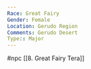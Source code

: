 ```yaml
---
Race: Great Fairy
Gender: Female
Location: Gerudo Region
Comments: Gerudo Desert
Type:: Major
---
```

 #npc [[8. Great Fairy Tera]]

